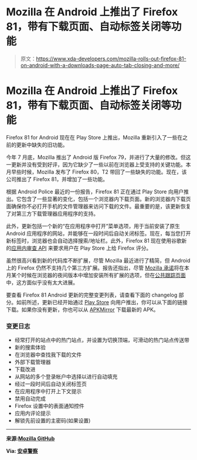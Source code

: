 # Mozilla 在 Android 上推出了 Firefox 81，带有下载页面、自动标签关闭等功能

> 原文：<https://www.xda-developers.com/mozilla-rolls-out-firefox-81-on-android-with-a-downloads-page-auto-tab-closing-and-more/>

# Mozilla 在 Android 上推出了 Firefox 81，带有下载页面、自动标签关闭等功能

Firefox 81 for Android 现在在 Play Store 上推出，Mozilla 重新引入了一些在之前的更新中缺失的旧功能。

今年 7 月底，Mozilla 推出了 Android 版 Firefox 79，并进行了大量的修改。但这一更新并没有受到好评，因为它缺少了一些以前在浏览器上受支持的关键功能。本月早些时候，Mozilla 发布了 Firefox 80，T2 带回了一些缺失的功能。现在，该公司推出了 Firefox 81，并增加了一些功能。

根据 Android Police 最近的一份报告，Firefox 81 正在通过 Play Store 向用户推出。它包含了一些显著的变化，包括一个浏览器内下载页面。新的浏览器内下载页面确保你不必打开手机的文件管理器来访问下载的文件。最重要的是，该更新恢复了对第三方下载管理器应用程序的支持。

此外，更新包括一个新的“在应用程序中打开”菜单选项，用于当前安装了原生 Android 应用程序的网站，并能够在一段时间后自动关闭标签。现在，每当您打开新标签时，浏览器也会自动选择搜索/地址栏。此外，Firefox 81 现在使用谷歌新的[应用内审查 API](https://www.xda-developers.com/google-in-app-review-api-play-store-reviews-without-leaving-app/) 来要求用户在 Play Store 上给 Firefox 评分。

虽然很高兴看到新的代码库不断扩展，尽管 Mozilla 最近进行了精简，但 Android 上的 Firefox 仍然不支持几个第三方扩展。报告还指出，尽管 [Mozilla 承诺](https://blog.mozilla.org/addons/2020/09/02/update-on-extension-support-in-the-new-firefox-for-android/)将在本月某个时候在浏览器的夜间版本中增加安装所有扩展的选项，但在[公共跟踪页面](https://github.com/mozilla-mobile/fenix/issues/14034)中，这方面似乎没有太大进展。

要查看 Firefox 81 Android 更新的完整变更列表，请查看下面的 changelog 部分。如前所述，更新已经开始通过 [Play Store](https://www.xda-developers.com/tag/google-play-store/) 向用户推出，你可以从下面的链接下载。如果你没有更新，你也可以从 [APKMirror](https://www.apkmirror.com/apk/mozilla/firefox/firefox-81-1-0-rc-1-release/) 下载最新的 APK。

### 变更日志

*   经常打开的站点中的热门站点，并设置为切换顶端，可滑动的热门站点传送带
*   新的搜索体验
*   在浏览器中查找我下载的文件
*   外部下载管理器
*   下载改进
*   从网站的多个登录帐户中选择以进行自动填充
*   经过一段时间后自动关闭标签页
*   在应用程序中打开上下文提示
*   禁用自动完成
*   Firefox 设置中的表面通知控件
*   应用内评论提示
*   解锁先前设置的主密码(如果设置)

* * *

**来源:[Mozilla GitHub](https://github.com/mozilla-mobile/fenix/releases/tag/v81.1.0)**

**Via: [安卓警察](https://www.androidpolice.com/2020/09/16/firefox-81-brings-back-more-features-from-older-codebase-still-doesnt-support-all-extensions-apk-download/)**